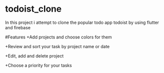 # todoist_clone

In this project i attempt to clone the popular todo app todoist by using flutter and firebase

#Features
+Add projects and choose colors for them

+Review and sort your task by project name or date

+Edit, add and delete project

+Choose a priority for your tasks


